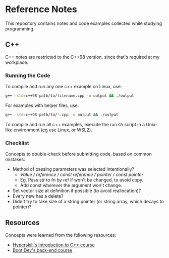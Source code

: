# Reference Notes

This repository contains notes and code examples collected while studying programming.


## C++
C++ notes are restricted to the C++98 version, since that's required at my workplace.

### Running the Code
To compile and run any one c++ example on Linux, use:
```bash
g++ -std=c++98 path/to/filename.cpp -o output && ./output
```
For examples with helper files, use:
```bash
g++ -std=c++98 path/to/*.cpp -o output && ./output
```
To compile and run all c++ examples, execute the run.sh script in a Unix-like environment (eg use Linux, or WSL2).

### Checklist
Concepts to double-check before submitting code, based on common mistakes:
- Method of passing parameters was selected intentionally?
  - _Value / reference / const reference / pointer / const pointer_
  - Eg. Pass str to fn by ref if won't be changed, to avoid copy.
  - Add const wherever the argument won't change.
- Set vector size at definition if possible (to avoid reallocation)?
- Every new has a delete?
- Didn't try to take size of a string pointer (or string array, which decays to pointer)?


## Resources
Concepts were learned from the following resources:

- [Hyperskill's Introduction to C++ course](https://hyperskill.org/courses/74-introduction-to-c)
- [Boot.Dev's back-end course](https://www.boot.dev/tracks/backend)
